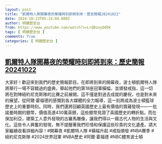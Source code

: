 ```yaml
---
layout: post
title: "凱爾特人隊開幕夜的榮耀時刻即將到來：歷史簡報20241022"
date: 2024-10-23T05:14:04.000Z
author: 明鏡歷史台
from: https://www.youtube.com/watch?v=LrQBzoyQd0k
tags: [ 明鏡歷史台 ]
comments: True
categories: [ 明鏡歷史台 ]
---
```

<!--1729660444000-->
[凱爾特人隊開幕夜的榮耀時刻即將到來：歷史簡報20241022](https://www.youtube.com/watch?v=LrQBzoyQd0k)
------

<div>
大家好！歡迎來到我們的歷史簡報節目。在即將到來的開幕夜，波士頓凱爾特人隊將舉行一場不容錯過的盛典，舉起他們的第18座冠軍橫幅，並頒發戒指，這一切將在對陣紐約尼克斯隊的比賽之前展開。這不僅是對過去成就的慶祝，也是對未來的展望。從阿爾·霍福德的感慨到各大媒體的全力報導，這一刻將成為波士頓籃球歷史上的重要時刻。同時，我們還將回顧英國歷史上最有價值的寶藏發現——一批諾曼時期的銀幣，價值高達430萬英鎊，這些銀幣見證了英國歷史的轉折點。而在保加利亞，建築工人意外發現的古羅馬雕像，讓我們得以一窺古代人物的生活與文化。這些令人興奮的發現，無不提醒著我們珍惜和保護這些珍貴的文化遺產。請大家繼續收看詳細內容！#開幕夜 #凱爾特人隊 #橫幅升起 #戒指頒發 #NBA賽季 #紐約尼克斯隊 #2024世界冠軍 #NBA歷史 #阿爾·霍福德 #NBC體育波士頓
</div>
